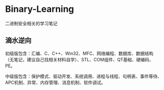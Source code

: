 # Binary-Learning

二进制安全相关的学习笔记

## 滴水逆向

初级版包含：汇编、C、C++、Win32、MFC、网络编程、数据库、数据结构（无笔记，建议自己找相关材料自学）、STL、COM组件、QT基础、硬编码、PE。

中级版包含：保护模式、驱动开发、系统调用、进程与线程、句柄表、事件等待、APC机制、异常、内存管理、消息机制、软件调试。

